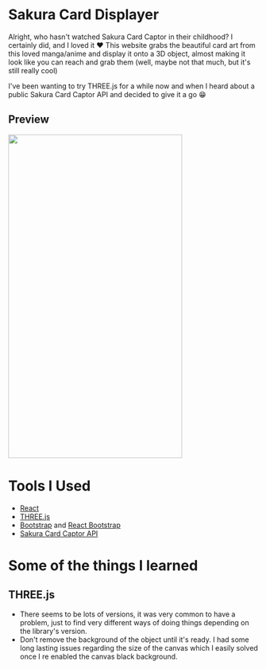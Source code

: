 # Sakura Card Displayer

Alright, who hasn't watched Sakura Card Captor in their childhood? I certainly did, and I loved it ❤️
This website grabs the beautiful card art from this loved manga/anime and display it onto a 3D object, almost making it look like you can reach and grab them (well, maybe not that much, but it's still really cool)

I've been wanting to try THREE.js for a while now and when I heard about a public Sakura Card Captor API and decided to give it a go 😁

## Preview
<img src="./preview.gif" width="350" height="650" />

# Tools I Used
* [React](https://reactjs.org/)
* [THREE.js](https://github.com/mrdoob/three.js/)
* [Bootstrap](https://getbootstrap.com/) and [React Bootstrap](https://react-bootstrap.github.io/)
* [Sakura Card Captor API](https://github.com/JessVel/sakura-card-captor-api)

# Some of the things I learned
## THREE.js
* There seems to be lots of versions, it was very common to have a problem, just to find very different ways of doing things depending on the library's version.
* Don't remove the background of the object until it's ready. I had some long lasting issues regarding the size of the canvas which I easily solved once I re enabled the canvas black background.

